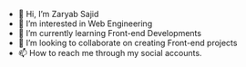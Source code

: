 - 👋 Hi, I’m Zaryab Sajid
- 👀 I’m interested in Web Engineering
- 🌱 I’m currently learning Front-end Developments
- 💞️ I’m looking to collaborate on creating Front-end projects
- 📫 How to reach me through my social accounts.

<!---
zaryabinho/zaryabinho is a ✨ special ✨ repository because its `README.md` (this file) appears on your GitHub profile.
You can click the Preview link to take a look at your changes.
--->
